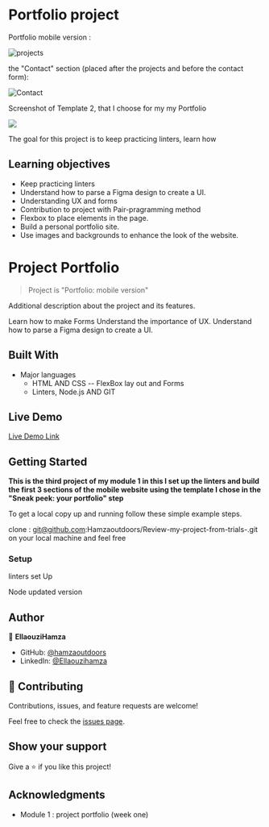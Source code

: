 # Portfolio project

Portfolio mobile version : 

![projects](https://user-images.githubusercontent.com/80895497/125138950-822dea80-e107-11eb-8791-7d04f460c349.png)

the "Contact" section (placed after the projects and before the contact form):

![Contact](https://user-images.githubusercontent.com/80895497/125529939-da548be9-0768-4b89-a1de-ad0280a403c0.PNG)


Screenshot of Template 2, that I choose for my my Portfolio

![](https://img.shields.io/badge/Microverse-blueviolet)

The goal for this project is to keep practicing linters, learn how

## Learning objectives

- Keep practicing linters
- Understand how to parse a Figma design to create a UI.
- Understanding UX and forms
- Contribution to project with Pair-pragramming method
- Flexbox to place elements in the page.
- Build a personal portfolio site.
- Use images and backgrounds to enhance the look of the website.

# Project Portfolio

> Project is "Portfolio: mobile version"

Additional description about the project and its features.

Learn how to make Forms
Understand the importance of UX.
Understand how to parse a Figma design to create a UI.

## Built With

- Major languages
  - HTML AND CSS
   -- FlexBox lay out and Forms
  - Linters, Node.js AND GIT

## Live Demo

[Live Demo Link](https://hamzaoutdoors.github.io/My_Portfolio/)

## Getting Started

**This is the third project of my module 1 in this I set up the linters and build the first 3 sections of the mobile website using the template I chose in the "Sneak peek: your portfolio" step**

To get a local copy up and running follow these simple example steps.

clone : git@github.com:Hamzaoutdoors/Review-my-project-from-trials-.git on your local machine and feel free

### Setup

linters set Up

Node updated version

## Author

👤 **EllaouziHamza**

- GitHub: [@hamzaoutdoors](https://github.com/Hamzaoutdoors)
- LinkedIn: [@Ellaouzihamza](https://www.linkedin.com/in/hamza-ellaouzi-137a45b8/)

## 🤝 Contributing

Contributions, issues, and feature requests are welcome!

Feel free to check the [issues page](https://github.com/Hamzaoutdoors/My_Portfolio/issues).

## Show your support

Give a ⭐️ if you like this project!

## Acknowledgments

- Module 1 : project portfolio (week one)
